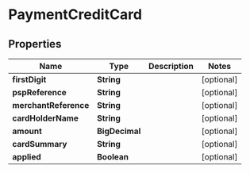 

# PaymentCreditCard


## Properties

| Name | Type | Description | Notes |
|------------ | ------------- | ------------- | -------------|
|**firstDigit** | **String** |  |  [optional] |
|**pspReference** | **String** |  |  [optional] |
|**merchantReference** | **String** |  |  [optional] |
|**cardHolderName** | **String** |  |  [optional] |
|**amount** | **BigDecimal** |  |  [optional] |
|**cardSummary** | **String** |  |  [optional] |
|**applied** | **Boolean** |  |  [optional] |



